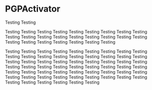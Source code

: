# PGPActivator



Testing 
Testing 

Testing 
Testing 
Testing 
Testing 
Testing 
Testing 
Testing 
Testing 
Testing 
Testing 
Testing 
Testing 
Testing 
Testing 
Testing 
Testing 
Testing 
Testing 
Testing 
Testing Testing 
Testing Testing Testing Testing 

Testing 
Testing 
Testing 
Testing 
Testing 
Testing 
Testing 
Testing 
Testing 
Testing 
Testing 
Testing 
Testing 
Testing 
Testing Testing 
Testing Testing Testing Testing Testing 
Testing 
Testing 
Testing 
Testing 
Testing 
Testing 
Testing 
Testing 
Testing 
Testing 
Testing 
Testing 
Testing 
Testing Testing 
Testing Testing Testing Testing Testing 
Testing 
Testing 
Testing 
Testing 
Testing 
Testing 
Testing 
Testing 
Testing 
Testing 
Testing 
Testing 
Testing 
Testing Testing 
Testing Testing Testing Testing 
